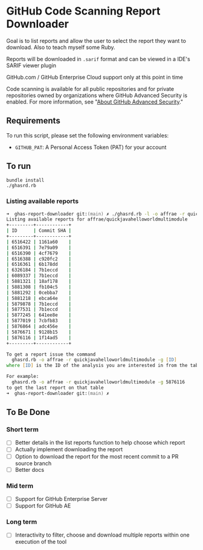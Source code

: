 # GitHub Code Scanning Report Downloader

Goal is to list reports and allow the user to select the report they want to download. Also to teach myself some Ruby.

Reports will be downloaded in `.sarif` format and can be viewed in a IDE's SARIF viewer plugin

GitHub.com / GitHub Enterprise Cloud support only at this point in time

Code scanning is available for all public repositories and for private repositories owned by organizations where GitHub Advanced Security is enabled. For more information, see "[About GitHub Advanced Security](https://docs.github.com/en/github/getting-started-with-github/about-github-advanced-security)."

## Requirements

To run this script, please set the following environment variables:

- `GITHUB_PAT`: A Personal Access Token (PAT) for your account

## To run

``` zsh
bundle install
./ghasrd.rb
```

### Listing available reports

``` zsh
➜  ghas-report-downloader git:(main) ✗ ./ghasrd.rb -l -o affrae -r quickjavahelloworldmultimodule
Listing available reports for affrae/quickjavahelloworldmultimodule
+---------+------------+
| ID      | Commit SHA |
+---------+------------+
| 6516422 | 1161a60    |
| 6516391 | 7e79a09    |
| 6516390 | 4cf7679    |
| 6516388 | c920fc2    |
| 6516361 | 6b178dd    |
| 6326184 | 7b1eccd    |
| 6089337 | 7b1eccd    |
| 5881321 | 18af178    |
| 5881308 | fb104c5    |
| 5881292 | 0cebba7    |
| 5881218 | ebca64e    |
| 5879878 | 7b1eccd    |
| 5877531 | 7b1eccd    |
| 5877245 | 641ee8e    |
| 5877019 | 7cbfb83    |
| 5876864 | adc456e    |
| 5876671 | 9128b15    |
| 5876116 | 1f14ad5    |
+---------+------------+

To get a report issue the command
  ghasrd.rb -o affrae -r quickjavahelloworldmultimodule -g [ID]
where [ID] is the ID of the analysis you are interested in from the table above.

For example:
  ghasrd.rb -o affrae -r quickjavahelloworldmultimodule -g 5876116
to get the last report on that table 
➜  ghas-report-downloader git:(main) ✗
```

## To Be Done

### Short term

- [ ] Better details in the list reports function to help choose which report
- [ ] Actually implement downloading the report
- [ ] Option to download the report for the most recent commit to a PR source branch
- [ ] Better docs

### Mid term

- [ ] Support for GitHub Enterprise Server
- [ ] Support for GitHub AE

### Long term

- [ ] Interactivity to filter, choose and download multiple reports within one execution of the tool
